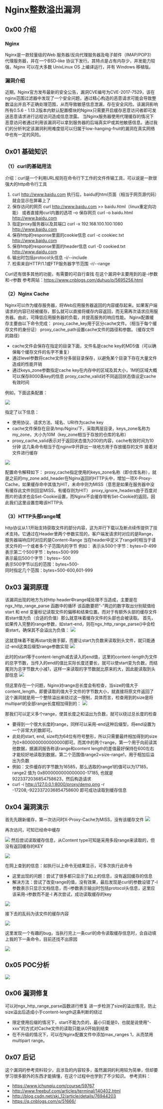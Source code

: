 # Nginx整数溢出漏洞

## 0x00 介绍
### Nginx
Nginx是一款轻量级的Web 服务器/反向代理服务器及电子邮件（IMAP/POP3）代理服务器，并在一个BSD-like 协议下发行。其特点是占有内存少，并发能力较强，Nginx 可以在大多数 UnixLinux OS 上编译运行，并有 Windows 移植版。
### 漏洞介绍
近期，Nginx官方发布最新的安全公告，漏洞CVE编号为CVE-2017-7529，该在nginx范围过滤器中发现了一个安全问题，通过精心构造的恶意请求可能会导致整数溢出并且不正确处理范围，从而导致敏感信息泄漏，存在安全风险。该漏洞影响所有0.5.6 - 1.13.2版本内默认配置模块的Nginx只需要开启缓存恶意访问者即可发送恶意请求进行远程访问造成信息泄露。
当Nginx服务器使用代理缓存的情况下恶意访问者通过利用该漏洞可以拿到服务器的后端真实IP或其他敏感信息。通过我们的分析判定该漏洞利用难度低可以归属于low-hanging-fruit的漏洞在真实网络中也有一定的风险。




## 0x01 基础知识
### （1）curl的基础用法
介绍：curl是一个利用URL规则在命令行下工作的文件传输工具，可以说是一款很强大的http命令行工具
1.  curl http://www.baidu.com
执行后，baidu的html页面（相当于网页源代码）就会显示在屏幕上了
2.	保存访问的网页 curl http://www.baidu.com >> baidu.html（linux重定向功能）
或者直接用curl内置的选项 –o 保存网页
curl -o baidu.html http://www.baidu.com
3.	指定proxy服务器以及其端口
curl -x 192.168.100.100:1080 http://www.baidu.com
4.	保存http的response里面的cookie信息
curl -c cookiec.txt  http://www.baidu.com
5.	保存http的response里面的header信息
curl -D cookied.txt http://www.daidu.com
6.  输出时包括protocol头信息   -i/--include 
7.  检索来自HTTP/1.1或FTP服务器字节范围  -r/--range <range> 

Curl还有很多其他的功能，有需要的可自行查找
在这个漏洞中主要用到的是-i参数和-r参数
参考网站：https://www.cnblogs.com/duhuo/p/5695256.html
### （2）Nginx Cache
Nginx可以作为缓存服务器，将Web应用服务器返回的内容缓存起来。如果客户端请求的内容已经被缓存，那么就可以直接将缓存内容返回，而无需再次请求应用服务器。由此，可降低应用服务器的负载，并提高服务的响应性能。
Nginx配置缓存主要由以下命令完成：
proxy_cache_key用于区分cache文件。（相当于每个缓存文件的身份证）
proxy_cache_path设置cache文件的路径和参数。（缓存文件的路径）
- cache文件会保存在指定的目录下面，文件名是cache key的MD5值（可以确保每个缓存文件的名字不重复）
- 通过level参数将cache文件分多层目录保存，以避免某个目录下存在大量文件造成的性能开销
- 通过keys_zone参数指定cache key在内存中的区域及其大小，1M的区域大概可以保存8000条key的信息
proxy_cache_valid对不同返回状态值设定cache有效时间

例如，下面这条配置：

![](https://raw.githubusercontent.com/luckyLXF/Xp0int_share_weekly/master/nginx/image001.png)

指定了以下信息：

- 使用协议、请求方法、域名、URI作为cache key
- cache文件保存在目录/tmp/Nginx/下，采取两层目录，keys_zone名称为my_zone，大小为10M（key_zone相当于存放的仓库的名称）
- proxy_cache_valid表示对于返回状态值为200的内容，cache有效时间为10分钟
这几条命令相当于在nginx中开辟出一块地方用于存放缓存的文件
接着对文件进行缓存

![](https://raw.githubusercontent.com/luckyLXF/Xp0int_share_weekly/master/nginx/image002.png)

配置命令解释如下：
proxy_cache指定使用的keys_zone名称（即仓库名称），就是之前的my_zone
add_header在Nginx返回的HTTP头中，增加一项X-Proxy-Cache，如果缓存命中其值为HIT，未命中则为MISS（意思是如果在服务器中没有缓存此文件则回显MISS，有缓存则为HIT）
proxy_ignore_headers由于百度对图片的请求也会Set-Cookie设置，而Nginx不会缓存带有Set-Cookie的返回，因此我们这里设置忽略该HTTP头

### （3）HTTP头部range域

http协议从1.1开始支持获取文件的部分内容，这为并行下载以及断点续传提供了技术支持。它通过在Header里两个参数实现的，客户端发请求时对应的是Range，服务器端响应时对应的是Content-Range
当在header中定义了range时相当于请求文件的一个或者多个子范围内的字节
例如：
表示头500个字节：bytes=0-499  
表示第二个500字节：bytes=500-999  
表示最后500个字节：bytes=-500  
表示500字节以后的范围：bytes=500-  
同时指定几个范围：bytes=500-600,601-999 







## 0x03 漏洞原理
该漏洞出现的地方为对http header中range域处理不当造成，主要是在ngx_http_range_parse 函数中的循环
该函数要把“-”两边的数字取出分别赋值给 start 和 end 变量标记读取文件的偏移和结束位置。而对于有额外头部的缓存文件若start值为负（合适的负值）那么就意味着缓存文件的头部也会被读取。
首先，如果传入完整的range参数，如start-end，则在ngx_http_range_parse()中会检查start，确保其不会溢出为负值：
![](https://raw.githubusercontent.com/luckyLXF/Xp0int_share_weekly/master/nginx/image003.png)

这就意味着不能再start处做手脚，而要让start为负数来读取到头文件，就只能通过-end这类后缀型range参数实现
![](https://raw.githubusercontent.com/luckyLXF/Xp0int_share_weekly/master/nginx/image005.png)

此时的start等于content-length减去读入的end值，这里的content-length为文件的总字节数，当传入的end的值比实际长度还要长，就可以使start变为负数，而结尾则为总字节数大小减1，这样一来读取的字节数就比原来的大，因此能读取到头部信息
![](https://raw.githubusercontent.com/luckyLXF/Xp0int_share_weekly/master/nginx/image006.png)

但这里存在一个问题，Nginx对range总长度会有检查，当size的值大于content_length，即要读取的值大于文件的字节数大小，就直接将原文件返回了
这个漏洞就是用一个整除溢出来绕过这一限制，具体而言，检查用到的size是将multipart的全部range长度相加得到的：
![](https://raw.githubusercontent.com/luckyLXF/Xp0int_share_weekly/master/nginx/image009.png)

那我们可以定义多个range，使其长度之和溢出为负数，就可以绕过总长度的检查

- 要得到一个很大长度的range，同样可以采用-end这种后缀型，将end设置为一个非常大的数即可。
- 此处的start, end, size均为64位有符号整形，所以只需要最终相加得到的size为0×8000000000000000即可。而其中的两个range，第一个用于向前读其他数据，据漏洞报告称该range和content length的差值最好保持在600左右才能较好地读取到数据，第二个范围值range2=size-range1，用于相加后溢出为负数
- 例如：文件缓存的字节数为16585，那么选取的range1的值可以为17185，range2 值为 0x8000000000000000-17185, 也就是 9223372036854758623，然后构造请求
- curl -i http://127.0.0.1:8000/proxy/demo.png -r -17208,-9223372036854758600
即可成功读取到缓存信息









## 0x04 漏洞演示
首先先跟新缓存，第一次访问时X-Proxy-Cache为MISS，没有该缓存文件
![](https://raw.githubusercontent.com/luckyLXF/Xp0int_share_weekly/master/nginx/image010.png)

再次访问，可知已经命中缓存

![](https://raw.githubusercontent.com/luckyLXF/Xp0int_share_weekly/master/nginx/image013.jpg)
然后尝试读取缓存信息，从Content type可知是采用多段range来读取的，但没有返回缓存的KEY

![](https://raw.githubusercontent.com/luckyLXF/Xp0int_share_weekly/master/nginx/image015.png)


在网上查到的信息：如执行以上命令无结果显示，可多次执行此命令

- 这里出现的问题：尝试了很多都只显示了如上的信息，没有返回缓存的信息
- 解决方法：尝试了改变range的值，没有效果，最后发现是curl的参数设错了-I参数表示只显示文档信息，而-i参数表示输出时包括protocol头信息，这里应该采用-i参数而不是-I
再次尝试，成功读取缓存的key

![](https://github.com/luckyLXF/Xp0int_share_weekly/blob/master/nginx/image017.jpg?raw=true)

接下去的乱码为该文件的缓存内容

![](https://github.com/luckyLXF/Xp0int_share_weekly/blob/master/nginx/image019.jpg?raw=true)

这里发现一个有趣的bug，当执行完上一条curl的命令读取缓存信息时，会自动填上我的下一条命令，目前还找不出原因

![](https://github.com/luckyLXF/Xp0int_share_weekly/blob/master/nginx/image021.jpg?raw=true)





## 0x05 POC分析
![](https://raw.githubusercontent.com/luckyLXF/Xp0int_share_weekly/master/nginx/image022.png)








## 0x06 漏洞修复
可以对ngx_http_range_parse函数进行修复
进一步检测了size的溢出情况，防止size溢出后造成小于content-length这条判断的绕过 
- 限定使用后缀的情况下，start不能为负的，最小只能是0，也就是说使用“-xxx”的方式对Cache文件的读取只能从0开始到结束
- 在不升级的情况下，可以在Nginx配置文件中添加max_ranges 1，从而禁用multipart range。


## 0x07 后记
这个漏洞的参考资料较少，且涉及的内容较多，虽然漏洞的利用较为简单，但却要学习很多额外的东西才能搞懂，在这个过程中也学到了不少知识。
参考资料：
- https://www.ichunqiu.com/course/59767
- http://www.freebuf.com/articles/terminal/140402.html
- http://blog.csdn.net/ski_12/article/details/76944203
- https://q.cnblogs.com/q/51666/











